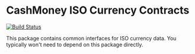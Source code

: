 # CashMoney ISO Currency Contracts

[![Build Status](https://drone.matthewgamble.net/api/badges/cashmoneyjs/iso-currency-contracts/status.svg?ref=refs/heads/master)](https://drone.matthewgamble.net/cashmoneyjs/iso-currency-contracts)

This package contains common interfaces for ISO currency data.
You typically won't need to depend on this package directly.
